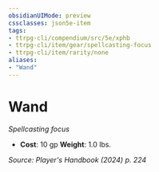 ```yaml
---
obsidianUIMode: preview
cssclasses: json5e-item
tags:
- ttrpg-cli/compendium/src/5e/xphb
- ttrpg-cli/item/gear/spellcasting-focus
- ttrpg-cli/item/rarity/none
aliases: 
- "Wand"
---
```

# Wand
*Spellcasting focus*  


- **Cost**: 10 gp
**Weight**: 1.0 lbs.

*Source: Player's Handbook (2024) p. 224*
